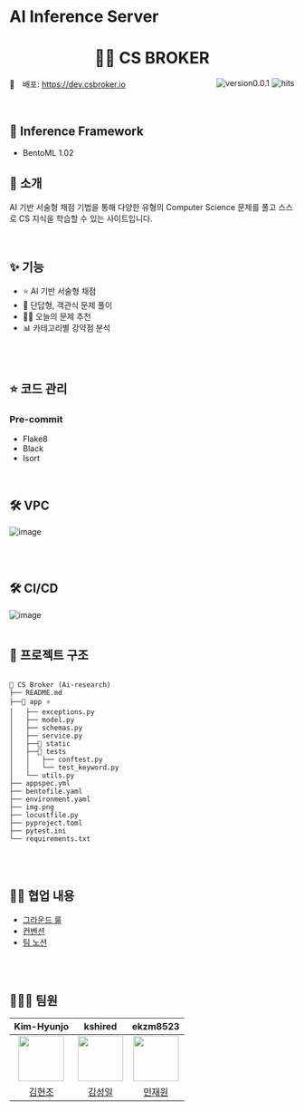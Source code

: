 # AI Inference Server

<h1 align="center">
	🧑‍💻 CS BROKER
</h1>

<img src="https://hits.seeyoufarm.com/api/count/incr/badge.svg?url=https://github.com/SW13-Monstera/frontend&count_bg=%234E416D&title_bg=%23727272&icon=&icon_color=%23E7E7E7&title=hits&edge_flat=false" alt="hits" align='right' style='margin-left:5px;' />

<img src="https://img.shields.io/badge/version-v0.0.1-blue" alt="version0.0.1" align='right' style='margin-left:5px;'/>

🔗 배포: <https://dev.csbroker.io>

<br/>

## 🩻 Inference Framework
- BentoML 1.02

## 👋 소개

AI 기반 서술형 채점 기법을 통해
다양한 유형의 Computer Science 문제를 풀고
스스로 CS 지식을 학습할 수 있는 사이트입니다.

<br/>

## ✨ 기능

- ⭐ AI 기반 서술형 채점
- 📝 단답형, 객관식 문제 풀이
- 🙋‍♂️ 오늘의 문제 추천
- 📊 카테고리별 강약점 분석

<br/><br/>



## ⭐️ 코드 관리
### Pre-commit
  -  Flake8
  -  Black
  -  Isort

<br/>

## 🛠 VPC

![image](https://user-images.githubusercontent.com/67869514/190994895-642abe3b-92ce-41ea-8e05-cde6d5358959.png)

<br/><br/>


## 🛠 CI/CD

![image](https://user-images.githubusercontent.com/67869514/190995142-fc78b1b5-e4a1-43f0-9241-1e3b8e2b7b8b.png)
<br/><br/>

## 📂 프로젝트 구조

```

📁 CS Broker (Ai-research)
├── README.md
├──📁 app ⭐
│   ├── exceptions.py
│   ├── model.py
│   ├── schemas.py
│   ├── service.py
│   ├──📁 static
│   ├──📁 tests
│   │   ├── conftest.py
│   │   └── test_keyword.py
│   └── utils.py
├── appspec.yml
├── bentofile.yaml
├── environment.yaml
├── img.png
├── locustfile.py
├── pyproject.toml
├── pytest.ini
└── requirements.txt

```

<br/><br/>

## 🤙🏻 협업 내용

- [그라운드 룰][ground-rule]
- [컨벤션][convention]
- [팀 노션][notion]




<br/><br/>

## 👩🏻‍💻 팀원

|                      **Kim-Hyunjo**                      |                      **kshired**                      |                      **ekzm8523**                      |
| :------------------------------------------------------: | :---------------------------------------------------: | :----------------------------------------------------: |
| <img src="https://github.com/Kim-Hyunjo.png" width="80"> | <img src="https://github.com/kshired.png" width="80"> | <img src="https://github.com/ekzm8523.png" width="80"> |
|         [김현조](https://github.com/Kim-Hyunjo)          |         [김성일](https://github.com/kshired)          |         [민재원](https://github.com/ekzm8523)          |

[ground-rule]: https://github.com/SW13-Monstera/.github/wiki/Ground-Rule
[convention]: https://github.com/SW13-Monstera/.github/wiki/Convention
[notion]: https://seed-cry-ce7.notion.site/SWM-13-1f4f3617206f417f89686fb875bb5fc8

